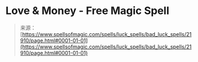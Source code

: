 <!--yml
category: 未分类
date: 2024-06-12 19:05:49
-->

# Love & Money - Free Magic Spell

> 来源：[https://www.spellsofmagic.com/spells/luck_spells/bad_luck_spells/21910/page.html#0001-01-01](https://www.spellsofmagic.com/spells/luck_spells/bad_luck_spells/21910/page.html#0001-01-01)